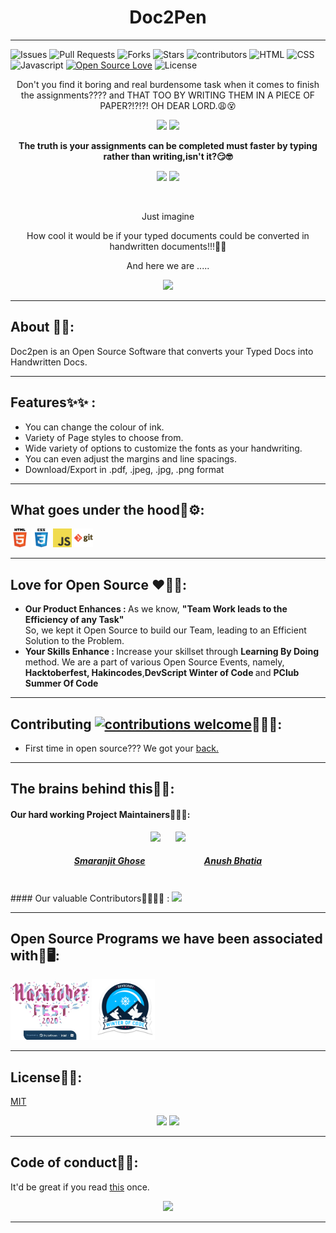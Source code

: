 <h1 align= "center"><b>Doc2Pen</b></h1>

-----

![Issues](https://img.shields.io/github/issues/smaranjitghose/doc2pen)
![Pull Requests](https://img.shields.io/github/issues-pr/smaranjitghose/doc2pen?)
![Forks](https://img.shields.io/github/forks/smaranjitghose/doc2pen)
![Stars](https://img.shields.io/github/stars/smaranjitghose/doc2pen)
![contributors](https://img.shields.io/github/contributors/smaranjitghose/doc2pen?style=flat)
![HTML](https://img.shields.io/badge/Tech%20stack-HTML-orange)
![CSS](https://img.shields.io/badge/Tech%20stack-CSS-blue)
![Javascript](https://img.shields.io/badge/Tech%20stack-Javascript-yellow)
[![Open Source Love](https://badges.frapsoft.com/os/v1/open-source.png?v=103)](https://github.com/ellerbrock/open-source-badges/)
![License](https://img.shields.io/github/license/smaranjitghose/doc2pen)


<p align="center">Don't you find it boring and real burdensome task when it comes to finish the assignments???? and THAT TOO BY WRITING THEM IN A PIECE OF PAPER?!?!?! OH DEAR LORD.😩😵</p>
<p align="center"><img width=32% src="https://media.giphy.com/media/11BQtvA7R4qBk4/source.gif">
<img width=20% src="https://media.giphy.com/media/2UIcmK4pn7rYNLRboG/giphy.gif"></p>


<p align="center"><b>The truth is your assignments can be completed must faster by typing rather than writing,isn't it?😏🤓</b></p>
<p align="center"><img width=30% src="https://media.giphy.com/media/N57KpqDb0tlWE/giphy.gif">
<img width=22% src="https://media.giphy.com/media/11BbGyhVmk4iLS/giphy.gif">
</p>
<br>

<p align="center">Just imagine</p>
<p align="center">How cool it would be if your typed documents could be converted in handwritten documents!!!🤯😱</p>
<p align="center"> And here we are .....</p>
<p align="center"><img width=30% src="https://media.giphy.com/media/UT5KSLhKwItfq6Yv6q/giphy.gif"></p>

-----

## About 🤔💭:
Doc2pen is an Open Source Software that converts your Typed Docs into Handwritten Docs.

----

<h2> Features✨✨ :</h2>
<ul>
<li>You can change the colour of ink.</li>
<li>Variety of Page styles to choose from.</li>
<li>Wide variety of options to customize the fonts as your handwriting.</li>
<li>You can even adjust the margins and line spacings.</li>
<li>Download/Export in .pdf, .jpeg, .jpg, .png format</li>
</ul>

-----

<h2> What goes under the hood🧱⚙:</h2>
<code><img height="30" src="https://raw.githubusercontent.com/github/explore/80688e429a7d4ef2fca1e82350fe8e3517d3494d/topics/html/html.png"></code>
<code><img height="30" src="https://raw.githubusercontent.com/github/explore/80688e429a7d4ef2fca1e82350fe8e3517d3494d/topics/css/css.png"></code>
<code><img height="30" src="https://raw.githubusercontent.com/github/explore/80688e429a7d4ef2fca1e82350fe8e3517d3494d/topics/javascript/javascript.png"></code>
<code><img height="30" src="https://raw.githubusercontent.com/github/explore/80688e429a7d4ef2fca1e82350fe8e3517d3494d/topics/git/git.png"></code>

----

<h2> Love for Open Source ❤🙌🏽:</h2>
<ul>
<li><b>Our Product Enhances : </b>As we know, <b>"Team Work leads to the Efficiency of any Task"</b> <br/>So, we kept it Open Source to build our Team, leading to an Efficient Solution to the Problem.</li>
<li><b>Your Skills Enhance : </b> Increase your skillset through <b>Learning By Doing</b> method. We are a part of various Open Source Events, namely, <b>Hacktoberfest, Hakincodes</b>,<b>DevScript Winter of Code </b>and <b>PClub Summer Of Code</b></li>
</ul>


-----

## Contributing [![contributions welcome](https://img.shields.io/badge/contributions-welcome-brightgreen.svg?style=flat)](https://github.com/dwyl/esta/issues)🤝🏽🍀:
<ul>
<li>First time in open source??? We got your <a href="https://github.com/smriti1313/doc2pen/blob/master/.github/contribution.md">back.</li></a>
</ul>


------

## The brains behind this🧠👀:

#### Our hard working Project Maintainers👨‍🏫👨‍:

<p align="center">
<img width=20% src="https://avatars2.githubusercontent.com/u/46641503?v=4">&ensp;&ensp;&ensp;
<img width=20% src="https://avatars2.githubusercontent.com/u/40017559?v=4">
</p>

<a href="https://github.com/smaranjitghose">
<h5 align="center"><b>Smaranjit Ghose</b></a>&ensp;&ensp;&ensp;&ensp;&ensp;&ensp;&ensp;&ensp;&ensp;&ensp;&ensp;&ensp;&ensp;
<a href="https://github.com/anushbhatia"><b>Anush Bhatia</b></h5></a>
<br>
#### Our valuable Contributors👩‍💻👨‍💻 :
<a href="https://github.com/smaranjitghose/doc2pen/graphs/contributors">
  <img src="https://contributors-img.web.app/image?repo=smaranjitghose/doc2pen" />
</a>

-----

## Open Source Programs we have been associated with🔗🖥: 

<p align="center">
  
<a href="https://hacktoberfest.digitalocean.com/"><img src="./assets/Readme_assets/hacktoberfest.png" width= "25%"/></a>
<a href="https://devscript.tech/woc/"><img src="./assets/Readme_assets/dwoc.png" width="20%"></a>
</p>

-----

## License📜📜:
[MIT](https://github.com/smriti1313/doc2pen/blob/master/LICENSE)
<p align="center"><img width=30% src="https://media.giphy.com/media/fH3LbssRHBIxSu6vf7/giphy.gif">
<img width=24% src="https://media.giphy.com/media/ejm8tkFonl8o8/giphy.gif"></p>


-----

## Code of conduct📝📝:

It'd be great if you read [this](https://github.com/smaranjitghose/doc2pen/blob/master/CODE_OF_CONDUCT.md) once.

<p align="center"><img width=30% src="https://media.giphy.com/media/WoWm8YzFQJg5i/giphy.gif"></p>

-----


